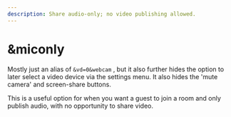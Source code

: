 ```yaml
---
description: Share audio-only; no video publishing allowed.
---
```


# \&miconly

Mostly just an alias of `&vd=0&webcam` , but it also further hides the option to later select a video device via the settings menu. It also hides the 'mute camera' and screen-share buttons.

This is a useful option for when you want a guest to join a room and only publish audio, with no opportunity to share video.
